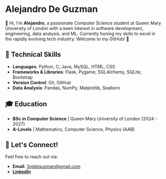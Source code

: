 # Alejandro De Guzman

👋 Hi, I'm **Alejandro**, a passionate Computer Science student at Queen Mary University of London with a keen interest in software development, engineering, data analysis, and ML. Currently honing my skills to excel in the rapidly evolving tech industry. Welcome to my GitHub! 🚀

## 🔧 Technical Skills
- **Languages**: Python, C, Java, MySQL, HTML, CSS
- **Frameworks & Libraries**: Flask, Pygame, SQLAlchemy, SQLite, Bootstrap
- **Version Control**: Git, GitHub
- **Data Analysis**: Pandas, NumPy, Matplotlib, Seaborn

## 🎓 Education
- **BSc in Computer Science** | Queen Mary University of London (2024 - 2027)
- **A-Levels** | Mathematics, Computer Science, Physics (AAB)

## 🌟 Let's Connect!
Feel free to reach out via:
- **Email**: 3njdeguzman@gmail.com
- **[LinkedIn](https://www.linkedin.com/in/alejandro-de-guzman-14317724a/)**

